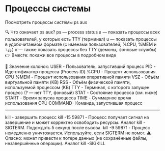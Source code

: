 # Процессы системы

Посмотреть процессы системы
ps aux

🔍 Что означает ps aux?
ps — process status
a — показать процессы всех пользователей, у которых есть TTY (терминал)
u — показать процессы в удобочитаемом формате (с именами пользователей, %CPU, %MEM и т.д.)
x — также показать процессы без TTY (демоны, фоновые службы)
👉 Вместе: покажи все процессы в подробном виде

🧩 Значение колонок:
USER - Пользователь, запустивший процесс
PID - Идентификатор процесса (Process ID)
%CPU - Процент использования CPU
%MEM - Процент использования оперативной памяти
VSZ - Объём виртуальной памяти (KB)
RSS - Объём физической памяти, используемой процессом (KB)
TTY - Терминал, с которого запущен процесс (? — нет TTY, фоновый)
STAT - Состояние процесса (см. ниже)
START - Время запуска процесса
TIME - Суммарное время использования CPU
COMMAND- Команда, запустившая процесс

--------------
kill - завершить процесс
kill -15 59871 - Процесс получает сигнал на завершение и может корректно освободить ресурсы. Аналог kill -SIGTERM. Подождать 5 секунд после вызова.
kill -9 59871 - Процесс немедленно уничтожается. Используйте, если SIGTERM не помог. ⚠️ Опасно: может привести к потере данных (не сохранённые файлы, незавершённые операции). Аналог kill -SIGKILL
